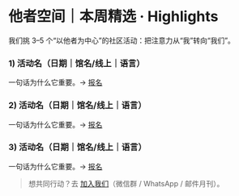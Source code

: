 # 他者空间｜本周精选 · Highlights

我们挑 3–5 个“以他者为中心”的社区活动：把注意力从“我”转向“我们”。

### 1) 活动名（日期｜馆名/线上｜语言）
一句话为什么它重要。→ [报名](#)

### 2) 活动名（日期｜馆名/线上｜语言）
一句话为什么它重要。→ [报名](#)

### 3) 活动名（日期｜馆名/线上｜语言）
一句话为什么它重要。→ [报名](#)

> 想共同行动？去 [加入我们](../join.md)（微信群 / WhatsApp / 邮件月刊）。